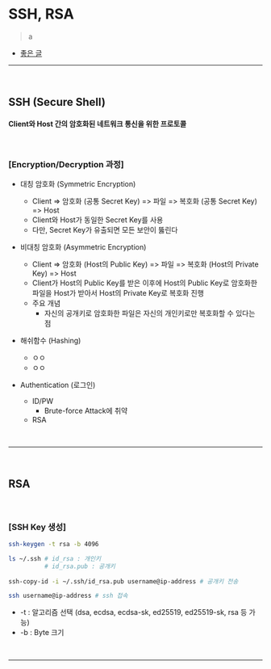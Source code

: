 # SSH, RSA
> a
* [좋은 글](https://medium.com/@jamessoun93/ssh란-무엇인가요-87b58c521d6f)

<hr>
<br> 

## SSH (Secure Shell)
#### Client와 Host 간의 암호화된 네트워크 통신을 위한 프로토콜

<br>

### [Encryption/Decryption 과정]
* 대칭 암호화 (Symmetric Encryption)
  * Client => 암호화 (공통 Secret Key) => 파일 => 복호화 (공통 Secret Key) => Host
  * Client와 Host가 동일한 Secret Key를 사용
  * 다만, Secret Key가 유출되면 모든 보안이 뚫린다

* 비대칭 암호화 (Asymmetric Encryption)
  * Client => 암호화 (Host의 Public Key) => 파일 => 복호화 (Host의 Private Key) => Host
  * Client가 Host의 Public Key를 받은 이후에 Host의 Public Key로 암호화한 파일을 Host가 받아서 Host의 Private Key로 복호화 진행
  * 주요 개념
    * 자신의 공개키로 암호화한 파일은 자신의 개인키로만 복호화할 수 있다는 점

* 해쉬함수 (Hashing)
  * ㅇㅇ
  * ㅇㅇ 

* Authentication (로그인)
  * ID/PW
    * Brute-force Attack에 취약
  * RSA

<br>
<hr>
<br> 

## RSA
#### 

<br>

### [SSH Key 생성]
```bash
ssh-keygen -t rsa -b 4096

ls ~/.ssh # id_rsa : 개인키
          # id_rsa.pub : 공개키
          
ssh-copy-id -i ~/.ssh/id_rsa.pub username@ip-address # 공개키 전송

ssh username@ip-address # ssh 접속
```
* -t : 알고리즘 선택 (dsa, ecdsa, ecdsa-sk, ed25519, ed25519-sk, rsa 등 가능)
* -b : Byte 크기


<br>
<hr>
<br> 

